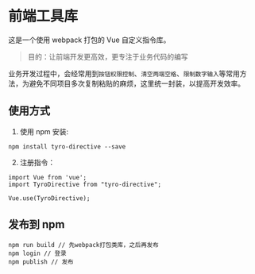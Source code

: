 # 前端工具库

这是一个使用 webpack 打包的 Vue 自定义指令库。

> 目的：让前端开发更高效，更专注于业务代码的编写

业务开发过程中，会经常用到`按钮权限控制`、`清空两端空格`、`限制数字输入`等常用方法，为避免不同项目多次复制粘贴的麻烦，这里统一封装，以提高开发效率。

## 使用方式

1. 使用 npm 安装:

```
npm install tyro-directive --save
```

2. 注册指令：

```
import Vue from 'vue';
import TyroDirective from "tyro-directive";

Vue.use(TyroDirective);
```

## 发布到 npm

```
npm run build // 先webpack打包类库，之后再发布
npm login // 登录
npm publish // 发布
```
